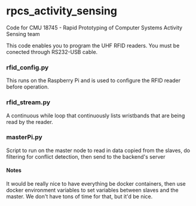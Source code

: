 # rpcs_activity_sensing
Code for CMU 18745 - Rapid Prototyping of Computer Systems Activity Sensing team

This code enables you to program the UHF RFID readers. You must be conected through RS232-USB cable. 

### rfid_config.py
This runs on the Raspberry Pi and is used to configure the RFID reader before operation.

### rfid_stream.py
A continuous while loop that continuously lists wristbands that are being read by the reader.

### masterPi.py
Script to run on the master node to read in data copied from the slaves, do filtering for conflict detection, then send to the backend's server



#### Notes
It would be really nice to have everything be docker containers, then use docker environment variables to set variables between slaves and the master. We don't have tons of time for that, but it'd be nice.
